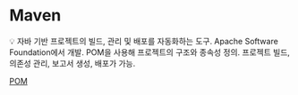 # Maven

<aside>
💡 자바 기반 프로젝트의 빌드, 관리 및 배포를 자동화하는 도구.
Apache Software Foundation에서 개발.
POM을 사용해 프로젝트의 구조와 종속성 정의.
프로젝트 빌드, 의존성 관리, 보고서 생성, 배포가 가능.

</aside>

[POM](Maven%206c09152554c54ae38a2b63a49fc17d02/POM%20504f078e26634e3997bc2209c4d2da89.md)